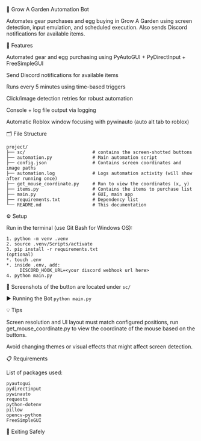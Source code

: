 🤖 Grow A Garden Automation Bot

Automates gear purchases and egg buying in Grow A Garden using screen detection, input emulation, and scheduled execution.
Also sends Discord notifications for available items.


🚀 Features

Automated gear and egg purchasing using PyAutoGUI + PyDirectInput + FreeSimpleGUI

Send Discord notifications for available items

Runs every 5 minutes using time-based triggers

Click/image detection retries for robust automation

Console + log file output via logging

Automatic Roblox window focusing with pywinauto (auto alt tab to roblox)


🗂 File Structure
```
project/
├── sc/                         # contains the screen-shotted buttons  
├── automation.py               # Main automation script
├── config.json                 # Contains screen coordinates and image paths
├── automation.log              # Logs automation activity (will show after running once)
├── get_mouse_coordinate.py     # Run to view the coordinates (x, y)
├── items.py                    # Contains the items to purchase list
├── main.py                     # GUI, main app
├── requirements.txt            # Dependency list
└── README.md                   # This documentation
```

⚙️ Setup

Run in the terminal (use Git Bash for Windows OS):
```
1. python -m venv .venv
2. source .venv/Scripts/activate
3. pip install -r requirements.txt
(optional)
*. touch .env
*. inside .env, add:
     DISCORD_HOOK_URL=<your discord webhook url here>
4. python main.py
```

📸 Screenshots of the button are located under `sc/`


▶️ Running the Bot
`python main.py`


💡 Tips

Screen resolution and UI layout must match configured positions,
run get_mouse_coordinate.py to view the coordinate of the mouse
based on the buttons.

Avoid changing themes or visual effects that might affect screen detection.

📋 Requirements

List of packages used:
```
pyautogui
pydirectinput
pywinauto
requests
python-dotenv
pillow
opencv-python
FreeSimpleGUI
```

🧼 Exiting Safely
